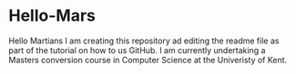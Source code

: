 # Hello-Mars
Hello Martians
I am creating this repository ad editing the readme file as part of the tutorial on how to us GitHub. I am currently undertaking a Masters conversion course in Computer Science at the Univeristy of Kent.

